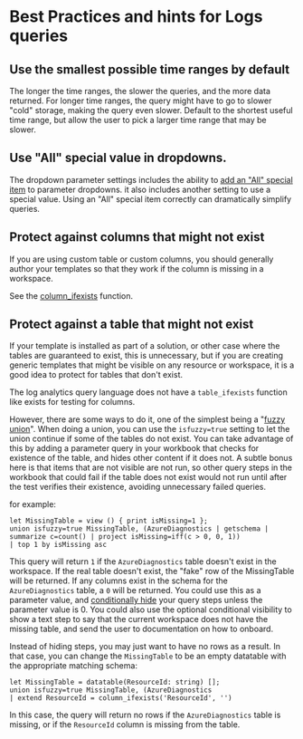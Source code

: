 # Best Practices and hints for Logs queries

## Use the smallest possible time ranges by default
The longer the time ranges, the slower the queries, and the more data returned. For longer time ranges, the query might have to go to slower "cold" storage, making the query even slower. Default to the shortest useful time range, but allow the user to pick a larger time range that may be slower.

## Use "All" special value in dropdowns.
The dropdown parameter settings includes the ability to [add an "All" special item](../Parameters/DropDown.md#special-casing-all) to parameter dropdowns.  it also includes another setting to use a special value. Using an "All" special item correctly can dramatically simplify queries.

## Protect against columns that might not exist
If you are using custom table or custom columns, you should generally author your templates so that they work if the column is missing in a workspace.

See the [column_ifexists](https://docs.microsoft.com/en-us/azure/kusto/query/columnifexists) function.

## Protect against a table that might not exist
If your template is installed as part of a solution, or other case where the tables are guaranteed to exist, this is unnecessary, but if you are creating generic templates that might be visible on any resource or workspace, it is a good idea to protect for tables that don't exist.

The log analytics query language does not have a `table_ifexists` function like exists for testing for columns. 

However, there are some ways to do it, one of the simplest being a "[fuzzy union](https://docs.microsoft.com/en-us/azure/kusto/query/unionoperator?pivots=azuredataexplorer)".  When doing a union, you can use the `isfuzzy=true` setting to let the union continue if some of the tables do not exist.  You can take advantage of this by adding a parameter query in your workbook that checks for existence of the table, and hides other content if it does not.  A subtle bonus here is that items that are not visible are not run, so other query steps in the workbook that could fail if the table does not exist would not run until after the test verifies their existence, avoiding unnecessary failed queries.

for example:

```
let MissingTable = view () { print isMissing=1 };
union isfuzzy=true MissingTable, (AzureDiagnostics | getschema | summarize c=count() | project isMissing=iff(c > 0, 0, 1)) 
| top 1 by isMissing asc
```

This query will return `1` if the `AzureDiagnostics` table doesn't exist in the workspace. If the real table doesn't exist, the "fake" row of the MissingTable will be returned. If any columns exist in the schema for the `AzureDiagnostics` table, a `0` will be returned.  You could use this as a parameter value, and [conditionally hide](../Interactivity.md#conditional-visibility) your query steps unless the parameter value is 0.  You could also use the optional conditional visibility to show a text step to say that the current workspace does not have the missing table, and send the user to documentation on how to onboard.

Instead of hiding steps, you may just want to have no rows as a result.  In that case, you can change the `MissingTable` to be an empty datatable with the appropriate matching schema:

```
let MissingTable = datatable(ResourceId: string) [];
union isfuzzy=true MissingTable, (AzureDiagnostics
| extend ResourceId = column_ifexists('ResourceId', '')
```

In this case, the query will return no rows if the `AzureDiagnostics` table is missing, or if the `ResourceId` column is missing from the table.